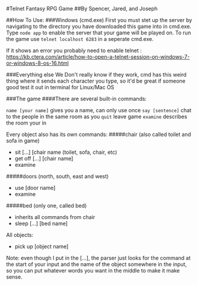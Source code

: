#Telnet Fantasy RPG Game
##By Spencer, Jared, and Joseph

##How To Use:
###Windows (cmd.exe)
First you must stet up the server by navigating to the directory you have downloaded this game into in cmd.exe.
Type `node app` to enable the server that your game will be played on.
To run the game use `telnet localhost 6283` in a seperate cmd.exe.

If it shows an error you probably need to enable telnet :
https://kb.ctera.com/article/how-to-open-a-telnet-session-on-windows-7-or-windows-8-os-16.html

###Everything else
We Don't really know if they work, cmd has this weird thing where it sends each character you type, so it'd be great if someone good test it out in terminal for Linux/Mac OS

###The game
####There are several built-in commands:

`name [your name]` gives you a name, can only use once
`say [sentence]` chat to the people in the same room as you
`quit` leave game
`examine` describes the room your in

Every object also has its own commands:
#####chair (also called toilet and sofa in game)

- sit [...] [chair name (toilet, sofa, chair, etc)
- get off [...] [chair name]
- examine

#####doors (north, south, east and west)

- use [door name]
- examine

#####bed (only one, called bed)

 - inherits all commands from chair
 - sleep [...] [bed name]

All objects:

- pick up [object name]

Note: even though I put in the [...], the parser just looks for the command at the start of your input and the name of the object somewhere in the input, so you can put whatever words you want in the middle to make it make sense. 
